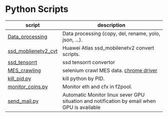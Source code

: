 # Python Scripts

script | description
---|---
[Data_processing](Data_processing) | Data processing (copy, del, rename, yolo, json, ...).
[ssd_moblienetv2_cvt](ssd_moblienetv2_cvt)| Huawei Atlas ssd_mobilenetv2 convert scripts.
[ssd_tensorrt](ssd_tensorrt) | ssd tensorrt convertor
[MES_crawling](MES_crawling.py) | selenium crawl MES data. [chrome driver](http://chromedriver.storage.googleapis.com/index.html)
[kill_pid.py](kill_pid.py) | kill python by PID.
[monitor_coins.py](monitor_coins.py) | Monitor eth and cfx in f2pool.  
[send_mail.py](send_email.py) | Automatic Monitor linux sever GPU situation and notification by email when GPU is available  




